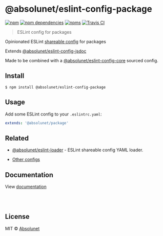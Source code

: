# @absolunet/eslint-config-package

[![npm](https://img.shields.io/npm/v/@absolunet/eslint-config-package.svg)](https://www.npmjs.com/package/@absolunet/eslint-config-package)
[![npm dependencies](https://david-dm.org/absolunet/eslint-config/status.svg?path=packages/package)](https://david-dm.org/absolunet/eslint-config?path=packages/package)
[![npms](https://badges.npms.io/%40absolunet%2Feslint-config-package.svg)](https://npms.io/search?q=%40absolunet%2Feslint-config-package)
[![Travis CI](https://travis-ci.com/absolunet/eslint-config.svg?branch=master)](https://travis-ci.com/absolunet/eslint-config/builds)

> ESLint config for packages

Opinionated ESLint [shareable config](https://eslint.org/docs/developer-guide/shareable-configs.html) for packages

Extends [@absolunet/eslint-config-jsdoc](https://github.com/absolunet/eslint-config)

Made to be combined with a [@absolunet/eslint-config-core](https://github.com/absolunet/eslint-config) sourced config.


## Install

```
$ npm install @absolunet/eslint-config-package
```


## Usage

Add some ESLint config to your `.eslintrc.yaml`:

```yaml
extends: '@absolunet/package'
```


## Related

- [@absolunet/eslint-loader](https://github.com/absolunet/node-eslint-loader) - ESLint shareable config YAML loader.

- [Other configs](https://github.com/absolunet/eslint-config)


## Documentation

View [documentation](https://absolunet.github.io/eslint-config/package)






<br><br>

## License
MIT © [Absolunet](https://absolunet.com)
